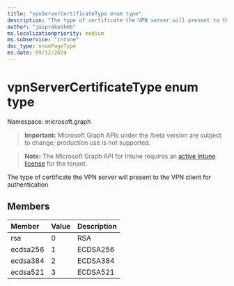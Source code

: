 ```yaml
---
title: "vpnServerCertificateType enum type"
description: "The type of certificate the VPN server will present to the VPN client for authentication"
author: "jaiprakashmb"
ms.localizationpriority: medium
ms.subservice: "intune"
doc_type: enumPageType
ms.date: 09/12/2024
---
```


# vpnServerCertificateType enum type

Namespace: microsoft.graph

> **Important:** Microsoft Graph APIs under the /beta version are subject to change; production use is not supported.

> **Note:** The Microsoft Graph API for Intune requires an [active Intune license](https://go.microsoft.com/fwlink/?linkid=839381) for the tenant.

The type of certificate the VPN server will present to the VPN client for authentication

## Members
|Member|Value|Description|
|:---|:---|:---|
|rsa|0|RSA|
|ecdsa256|1|ECDSA256|
|ecdsa384|2|ECDSA384|
|ecdsa521|3|ECDSA521|
